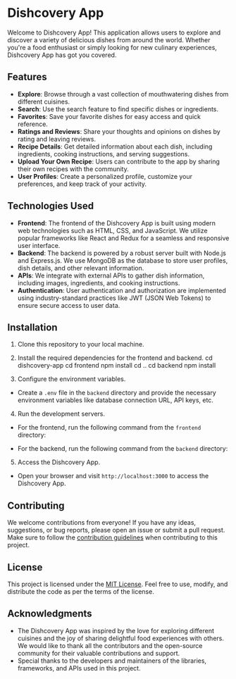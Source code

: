 # Dishcovery App

Welcome to Dishcovery App! This application allows users to explore and discover a variety of delicious dishes from around the world. Whether you're a food enthusiast or simply looking for new culinary experiences, Dishcovery App has got you covered.

## Features

- **Explore**: Browse through a vast collection of mouthwatering dishes from different cuisines.
- **Search**: Use the search feature to find specific dishes or ingredients.
- **Favorites**: Save your favorite dishes for easy access and quick reference.
- **Ratings and Reviews**: Share your thoughts and opinions on dishes by rating and leaving reviews.
- **Recipe Details**: Get detailed information about each dish, including ingredients, cooking instructions, and serving suggestions.
- **Upload Your Own Recipe**: Users can contribute to the app by sharing their own recipes with the community.
- **User Profiles**: Create a personalized profile, customize your preferences, and keep track of your activity.

## Technologies Used

- **Frontend**: The frontend of the Dishcovery App is built using modern web technologies such as HTML, CSS, and JavaScript. We utilize popular frameworks like React and Redux for a seamless and responsive user interface.
- **Backend**: The backend is powered by a robust server built with Node.js and Express.js. We use MongoDB as the database to store user profiles, dish details, and other relevant information.
- **APIs**: We integrate with external APIs to gather dish information, including images, ingredients, and cooking instructions.
- **Authentication**: User authentication and authorization are implemented using industry-standard practices like JWT (JSON Web Tokens) to ensure secure access to user data.

## Installation

1. Clone this repository to your local machine.
2. Install the required dependencies for the frontend and backend.
cd dishcovery-app
cd frontend
npm install
cd ..
cd backend
npm install


3. Configure the environment variables.

- Create a `.env` file in the `backend` directory and provide the necessary environment variables like database connection URL, API keys, etc.

4. Run the development servers.

- For the frontend, run the following command from the `frontend` directory:



- For the backend, run the following command from the `backend` directory:

5. Access the Dishcovery App.

- Open your browser and visit `http://localhost:3000` to access the Dishcovery App.

## Contributing

We welcome contributions from everyone! If you have any ideas, suggestions, or bug reports, please open an issue or submit a pull request. Make sure to follow the [contribution guidelines](CONTRIBUTING.md) when contributing to this project.

## License

This project is licensed under the [MIT License](LICENSE). Feel free to use, modify, and distribute the code as per the terms of the license.

## Acknowledgments

- The Dishcovery App was inspired by the love for exploring different cuisines and the joy of sharing delightful food experiences with others. We would like to thank all the contributors and the open-source community for their valuable contributions and support.
- Special thanks to the developers and maintainers of the libraries, frameworks, and APIs used in this project.


